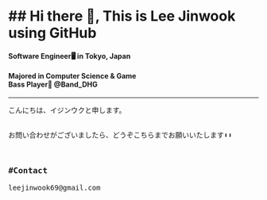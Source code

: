 
<h1>## Hi there 👋, This is Lee Jinwook using GitHub</h1>
<h4>  Software Engineer🖥️ in Tokyo, Japan<br><br>
  Majored in Computer Science & Game<br>
  Bass Player🎸 @Band_DHG<br>
  
</h4>
<hr>
<pre>
こんにちは、イジンウクと申します。

お問い合わせがございましたら、どうぞこちらまでお願いいたします⬇️⬇️
<h3>#Contact</h3>leejinwook69@gmail.com<br>
</pre>
